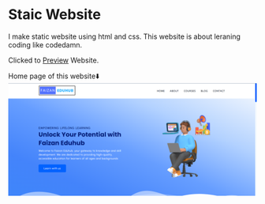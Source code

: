 # Staic Website

I make static website using html and css.
This website is about leraning coding like codedamn.

Clicked to [Preview](https://faizaneduhub.netlify.app/ "faizaneduhub") Website.

Home page of this website⬇️
![HomePage](./home-page.png "homepage")
